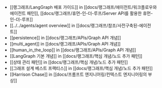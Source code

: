 
- [[랭그래프/LangGraph 배포 가이드]] in [[docs/랭그래프/에이전트/워크플로우와 에이전트 패턴]], [[docs/랭그래프/휴먼-인-더-루프/Server API를 활용한 휴먼-인-더-루프]]
- [[../../agents/agent overview]] in [[docs/랭그래프/참조/사전구축된-에이전트]]
- [[persistence]] in [[docs/랭그래프/APIs/Graph API 개념]]
- [[multi_agent]] in [[docs/랭그래프/APIs/Graph API 개념]]
- [[human_in_the_loop]] in [[docs/랭그래프/APIs/Graph API 개념]]
- [[LangGraph 기본 개념]] in [[docs/랭그래프/핵심 개념/노드 추가 패턴]]
- [[상태 관리 패턴]] in [[docs/랭그래프/핵심 개념/노드 추가 패턴]]
- [[그래프 설계 베스트 프랙티스]] in [[docs/랭그래프/핵심 개념/노드 추가 패턴]]
- [[Harrison Chase]] in [[docs/프롬프트 엔지니어링/컨텍스트 엔지니어링의 부상]]